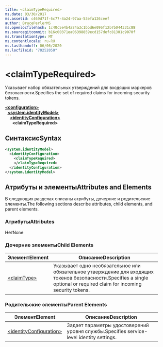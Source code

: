 ```yaml
---
title: <claimTypeRequired>
ms.date: 03/30/2017
ms.assetid: c469d71f-6c77-4a24-97aa-53efa126ceef
author: BrucePerlerMS
ms.openlocfilehash: 1c40c5e4b4a24a3c1bbd6e096f12b7b044331c88
ms.sourcegitcommit: b16c00371ea06398859ecd157defc81301c9070f
ms.translationtype: MT
ms.contentlocale: ru-RU
ms.lasthandoff: 06/06/2020
ms.locfileid: "70252050"
---
```

# \<claimTypeRequired>
<span data-ttu-id="1eb30-101">Указывает набор обязательных утверждений для входящих маркеров безопасности.</span><span class="sxs-lookup"><span data-stu-id="1eb30-101">Specifies the set of required claims for incoming security tokens.</span></span>  
  
[**\<configuration>**](../configuration-element.md)\
&nbsp;&nbsp;[**\<system.identityModel>**](system-identitymodel.md)\
&nbsp;&nbsp;&nbsp;&nbsp;[**\<identityConfiguration>**](identityconfiguration.md)\
&nbsp;&nbsp;&nbsp;&nbsp;&nbsp;&nbsp;**\<claimTypeRequired>**  
  
## <a name="syntax"></a><span data-ttu-id="1eb30-102">Синтаксис</span><span class="sxs-lookup"><span data-stu-id="1eb30-102">Syntax</span></span>  
  
```xml  
<system.identityModel>  
  <identityConfiguration>  
    <claimTypeRequired>  
    </claimTypeRequired>  
  </identityConfiguration>  
</system.identityModel>  
```  
  
## <a name="attributes-and-elements"></a><span data-ttu-id="1eb30-103">Атрибуты и элементы</span><span class="sxs-lookup"><span data-stu-id="1eb30-103">Attributes and Elements</span></span>  
 <span data-ttu-id="1eb30-104">В следующих разделах описаны атрибуты, дочерние и родительские элементы.</span><span class="sxs-lookup"><span data-stu-id="1eb30-104">The following sections describe attributes, child elements, and parent elements.</span></span>  
  
### <a name="attributes"></a><span data-ttu-id="1eb30-105">Атрибуты</span><span class="sxs-lookup"><span data-stu-id="1eb30-105">Attributes</span></span>  
 <span data-ttu-id="1eb30-106">Нет</span><span class="sxs-lookup"><span data-stu-id="1eb30-106">None</span></span>  
  
### <a name="child-elements"></a><span data-ttu-id="1eb30-107">Дочерние элементы</span><span class="sxs-lookup"><span data-stu-id="1eb30-107">Child Elements</span></span>  
  
|<span data-ttu-id="1eb30-108">Элемент</span><span class="sxs-lookup"><span data-stu-id="1eb30-108">Element</span></span>|<span data-ttu-id="1eb30-109">Описание</span><span class="sxs-lookup"><span data-stu-id="1eb30-109">Description</span></span>|  
|-------------|-----------------|  
|[\<claimType>](claimtype.md)|<span data-ttu-id="1eb30-110">Указывает одно необязательное или обязательное утверждение для входящих токенов безопасности.</span><span class="sxs-lookup"><span data-stu-id="1eb30-110">Specifies a single optional or required claim for incoming security tokens.</span></span>|  
  
### <a name="parent-elements"></a><span data-ttu-id="1eb30-111">Родительские элементы</span><span class="sxs-lookup"><span data-stu-id="1eb30-111">Parent Elements</span></span>  
  
|<span data-ttu-id="1eb30-112">Элемент</span><span class="sxs-lookup"><span data-stu-id="1eb30-112">Element</span></span>|<span data-ttu-id="1eb30-113">Описание</span><span class="sxs-lookup"><span data-stu-id="1eb30-113">Description</span></span>|  
|-------------|-----------------|  
|[\<identityConfiguration>](identityconfiguration.md)|<span data-ttu-id="1eb30-114">Задает параметры удостоверений уровня службы.</span><span class="sxs-lookup"><span data-stu-id="1eb30-114">Specifies service-level identity settings.</span></span>|
